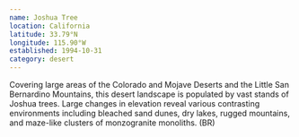 ```yaml
---
name: Joshua Tree
location: California
latitude: 33.79°N
longitude: 115.90°W
established: 1994-10-31
category: desert
---
```


Covering large areas of the Colorado and Mojave Deserts and the Little San Bernardino Mountains, this desert landscape is populated by vast stands of Joshua trees. Large changes in elevation reveal various contrasting environments including bleached sand dunes, dry lakes, rugged mountains, and maze-like clusters of monzogranite monoliths. (BR)

